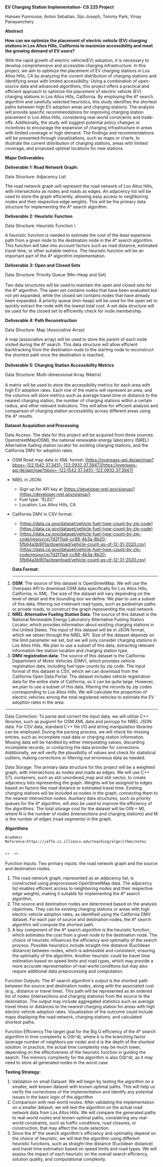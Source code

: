**EV Charging Station Implementation- CS 225 Project**

Hansen Punnoose, Anton Sebatian, Sijo Joseph, Tommy Park, Vinay Panayanchery

**Abstract**

**How can we optimize the placement of electric vehicle (EV) charging stations in Los Altos Hills, California to maximize accessibility and meet the growing demand of EV users?**

With the rapid growth of electric vehicle(EV) adoption, it is necessary to develop comprehensive and accessible charging infrastructure. In this project, we aim to optimize the placement of EV charging stations in Los Altos Hills, CA by analyzing the current distribution of charging stations and identifying areas with limited accessibility. Using a combination of open-source data and advanced algorithms, this project offers a practical and efficient approach to optimize the placement of electric vehicle (EV) charging stations in Los Altos Hills, California. By employing the A* search algorithm and carefully selected heuristics, this study identifies the shortest paths between high EV adoption areas and charging stations. The analysis will provide specific recommendations for improving charging station placement in Los Altos Hills, considering real-world constraints and trade-offs. Additionally, the study will suggest potential policy changes or incentives to encourage the expansion of charging infrastructure in areas with limited coverage or high demand. The findings and recommendations will be presented through visualizations, such as maps or charts, to illustrate the current distribution of charging stations, areas with limited coverage, and proposed optimal locations for new stations.

**Major Deliverables**

**Deliverable 1: Road Network Graph:**

Data Structure: Adjacency List 

The road network graph will represent the road network of Los Altos Hills, with intersections as nodes and roads as edges. An adjacency list will be used to store the graph efficiently, allowing easy access to neighboring nodes and their respective edge weights. This will be the primary data structure for implementing the A* search algorithm.

**Deliverable 2: Heuristic Function**

Data Structure: Heuristic Function \


A heuristic function is needed to estimate the cost of the least expensive path from a given node to the destination node in the A* search algorithm. This function will take into account factors such as road distance, estimated travel time, or other suitable metrics. The heuristic function will be an important part of the A* algorithm implementation.

**Deliverable 3: Open and Closed Sets**

Data Structure: Priority Queue (Min-Heap and Set) \
 \
Two data structures will be used to maintain the open and closed sets for the A* algorithm. The open set contains nodes that have been evaluated but not yet expanded, while the closed set contains nodes that have already been expanded. A priority queue (min-heap) will be used for the open set to quickly extract the node with the lowest total cost. A set data structure will be used for the closed set to efficiently check for node membership.

**Deliverable 4: Path Reconstruction**

Data Structure: Map (Associative Array)

A map (associative array) will be used to store the parent of each node visited during the A* search. This data structure will allow efficient backtracking from the destination node to the starting node to reconstruct the shortest path once the destination is reached. \
 \
**Deliverable 5: Charging Station Accessibility Metrics**

Data Structure: Multi-dimensional Array (Matrix) \
 \
 A matrix will be used to store the accessibility metrics for each area with high EV adoption rates. Each row of the matrix will represent an area, and the columns will store metrics such as average travel time or distance to the nearest charging station, the number of charging stations within a certain radius, and other relevant indicators. This will allow for efficient analysis and comparison of charging station accessibility across different areas using the A* results. 

**Dataset Acquisition and Processing**


Data Access: The data for this project will be acquired from three sources: OpenstreetMap(OSM), the national renewable energy laboratory (NREL) Alternative fueling station locator for existing charging stations, and the California DMV for adoption rates.



* OSM Road map data in XML format: [https://overpass-api.de/api/map?bbox=-122.1542,37.3451,-122.0932,37.3947](https://overpass-api.de/api/map?bbox=-122.1542,37.3451,-122.0932,37.3947)
* NREL in JSON: 
    * Sign up for API key at [https://developer.nrel.gov/signup/](https://developer.nrel.gov/signup/)
    * Fuel type: “ELEC”
    * Location: Los Altos Hills, CA
* California DMV in CSV format:
    *  [https://data.ca.gov/dataset/vehicle-fuel-type-count-by-zip-code](https://data.ca.gov/dataset/vehicle-fuel-type-count-by-zip-code)
    * [https://data.ca.gov/dataset/vehicle-fuel-type-count-by-zip-code/resource/7d2f11a4-cc88-4b3a-8b20-5fb64a3b901a/download/vehicle-count-as-of-12-31-2020.csv](https://data.ca.gov/dataset/vehicle-fuel-type-count-by-zip-code/resource/7d2f11a4-cc88-4b3a-8b20-5fb64a3b901a/download/vehicle-count-as-of-12-31-2020.csv)

    **Data Format:**


    **		**

1. **OSM**:  The source of this dataset is OpenStreetMap. We will use the Overpass API to download OSM data specifically for Los Altos Hills, California, in XML. The size of the dataset will vary depending on the level of detail and the bounding box we define. We plan to use a subset of this data, filtering out irrelevant road types, such as pedestrian paths or private roads, to construct the graph representing the road network.
2. **NREL Alternative Fueling Station Data**: The source of this dataset is the National Renewable Energy Laboratory Alternative Fueling Station Locator, which provides information about existing charging stations in the United States. The input of this dataset will be in JSON format, which we obtain through the NREL API. Size of the dataset depends on the limit parameter we set, but we will only consider charging stations in Los Altos Hills. We plan to use a subset of this data, extracting relevant information like station location and charging station type. 
3. **DMV registration data**: The source of this dataset is the California Department of Motor Vehicles (DMV), which provides vehicle registration data, including fuel type counts by zip code. The input format of this dataset is CSV, which we can download from the California Open Data Portal. The dataset includes vehicle registration data for the entire state of California, so it can be quite large. However, we plan to use a subset of this data, filtering the records by zip codes corresponding to Los Altos Hills. We will calculate the proportion of electric vehicles among the total registered vehicles to estimate the EV adoption rates in the area.

**	**


Data Correction: To parse and correct the input data, we will utilize C++ libraries, such as pugixml for OSM XML data and jsoncpp for NREL JSON data. For CSV data, standard C++ file I/O and string manipulation libraries can be employed. During the parsing process, we will check for missing entries, such as incomplete road data or charging station information. Missing data will be handled by either interpolating values, discarding incomplete records, or contacting the data provider for corrections. Additionally, we will verify the plausibility of values and check for statistical outliers, making corrections or filtering out erroneous data as needed.


Data Storage: The primary data structure for this project will be a weighted graph, with intersections as nodes and roads as edges. We will use C++ STL containers, such as std::unordered_map and std::vector, to create adjacency lists representing the graph. Weights will be assigned to edges based on factors like road distance or estimated travel time. Existing charging stations will be included as nodes in the graph, connecting them to the nearest intersection nodes. Auxiliary data structures, such as priority queues for the A* algorithm, will also be used to improve the efficiency of the algorithms. The total storage cost for the dataset will be O(N + M), where N is the number of nodes (intersections and charging stations) and M is the number of edges (road segments) in the graph. 


**Algorithms**


    Academic Reference:https://jeffe.cs.illinois.edu/teaching/algorithms/notes


    **	**


Function Inputs: Two primary inputs: the road network graph and the source and destination nodes.



1. The road network graph, represented as an adjacency list, is constructed using preprocessed OpenStreetMap data. The adjacency list enables efficient access to neighboring nodes and their respective edge weights, making it suitable for implementing the A* search algorithm.
2. The source and destination nodes are determined based on the analysis objectives. They can be existing charging stations or areas with high electric vehicle adoption rates, as identified using the California DMV dataset. For each pair of source and destination nodes, the A* search algorithm will compute the shortest path.
3. A key component of the A* search algorithm is the heuristic function, which estimates the cost from a given node to the destination node. The choice of heuristic influences the efficiency and optimality of the search process. Possible heuristics include straight-line distance (Euclidean distance) between nodes, which is admissible and consistent, ensuring the optimality of the algorithm. Another heuristic could be travel time estimation based on speed limits and road types, which may provide a more accurate representation of real-world conditions but may also require additional data preprocessing and computation.

Function Outputs: The A* search algorithm's output is the shortest path between the source and destination nodes, along with the associated cost (e.g., distance or travel time). This path will be represented as an ordered list of nodes (intersections and charging stations) from the source to the destination. The output may include aggregated statistics such as average travel times or distances to the nearest charging station for areas with high electric vehicle adoption rates. Visualization of the outcome could include maps displaying the road network, charging stations, and calculated shortest paths.


Function Efficiency:The target goal for the Big O efficiency of the A* search algorithm in time complexity is O(b^d), where b is the branching factor (average number of neighbors per node) and d is the depth of the shortest solution. In practice, the actual time complexity may be much lower, depending on the effectiveness of the heuristic function in guiding the search. The memory complexity for the algorithm is also O(b^d), as it may need to store all generated nodes in the worst case


**Testing Strategy:**

1. Validation on small Dataset: We will begin by testing the algorithm on a smaller, well-known dataset with known optimal paths. This will help us verify the correctness of the implementation and identify any potential issues in the basic logic of the algorithm
2. Comparison with real-world routes: After validating the implementation on a smaller dataset, we will test the algorithm on the actual road network data from Los Altos Hills. We will compare the generated paths to real-world routes and known optimal paths, considering any real-world constraints, such as traffic conditions, road closures, or construction, that may affect the route selection.
3. Since the A* the search algorithm's efficiency and optimality depend on the choice of heuristic; we will test the algorithm using different heuristic functions, such as straight-line distance (Euclidean distance) and travel time estimation based on speed limits and road types. We will assess the impact of each heuristic on the overall search efficiency, solution quality, and computational complexity.